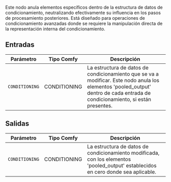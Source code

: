 Este nodo anula elementos específicos dentro de la estructura de datos de condicionamiento, neutralizando efectivamente su influencia en los pasos de procesamiento posteriores. Está diseñado para operaciones de condicionamiento avanzadas donde se requiere la manipulación directa de la representación interna del condicionamiento.

## Entradas

| Parámetro | Tipo Comfy                | Descripción |
|-----------|----------------------------|-------------|
| `CONDITIONING` | CONDITIONING | La estructura de datos de condicionamiento que se va a modificar. Este nodo anula los elementos 'pooled_output' dentro de cada entrada de condicionamiento, si están presentes. |

## Salidas

| Parámetro | Tipo Comfy                | Descripción |
|-----------|----------------------------|-------------|
| `CONDITIONING` | CONDITIONING | La estructura de datos de condicionamiento modificada, con los elementos 'pooled_output' establecidos en cero donde sea aplicable. |
